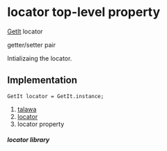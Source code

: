 
<div>

# locator top-level property

</div>


[GetIt](https://pub.dev/documentation/get_it/8.0.3/get_it/GetIt-class.html)
locator


getter/setter pair




Intializaing the locator.



## Implementation

``` language-dart
GetIt locator = GetIt.instance;
```







1.  [talawa](../index.md)
2.  [locator](../locator/)
3.  locator property

##### locator library







